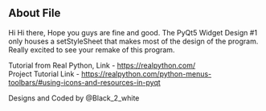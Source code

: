 ## About File
Hi Hi there,
Hope you guys are fine and good.
The PyQt5 Widget Design #1 only houses a setStyleSheet that makes most of the design of the program. Really excited to see your remake of this program. 


Tutorial from Real Python,
Link - https://realpython.com/ </br>
Project Tutorial Link - https://realpython.com/python-menus-toolbars/#using-icons-and-resources-in-pyqt

Designs and Coded by @Black_2_white
